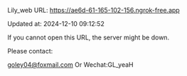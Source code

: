 Lily_web URL: https://ae6d-61-165-102-156.ngrok-free.app

Updated at: 2024-12-10 09:12:52

If you cannot open this URL, the server might be down.

Please contact: 

goley04@foxmail.com Or Wechat:GL_yeaH
